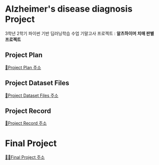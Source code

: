 # Alzheimer's disease diagnosis Project
3학년 2학기 파이썬 기반 딥러닝학습 수업 기말고사 프로젝트 : **알츠하이머 치매 판별 프로젝트**

## Project Plan
[📑Project Plan 주소](https://github.com/haleeseung/Alzheimer-s-disease-diagnosis_Project/tree/main/Project_Plan)  

## Project Dataset Files
[📑Project Dataset Files 주소](https://github.com/haleeseung/Alzheimer-s-disease-diagnosis_Project/tree/main/Data)

## Project Record
[📑Project Record 주소](https://github.com/haleeseung/Alzheimer-s-disease-diagnosis_Project/tree/main/Record)

# Final Project
[🧠🤖Final Project 주소](https://github.com/haleeseung/Alzheimer-s-disease-diagnosis_Project/tree/main/Final%20Project)
